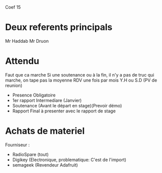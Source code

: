 Coef 15 
# Deux referents principals 
Mr Haddab
Mr Druon
# Attendu
Faut que ca marche 
Si une soutenance ou à la fin, il n'y a pas de truc qui marche, on tape pas la moyenne 
RDV une fois par mois Y.H ou S.D (PV de reunion)
- Presence Obligatoire
- 1er rapport Intermediare (Janvier)
- Soutenance (Avant le départ en stage)(Prevoir démo)
- Rapport Final à presenter avec le rapport de stage
# Achats de materiel 
Fourniseur :
- RadioSpare (tout)
- Digikey (Electronique, problematique: C'est de l'import)
- semageek (Revendeur Adafruit)
